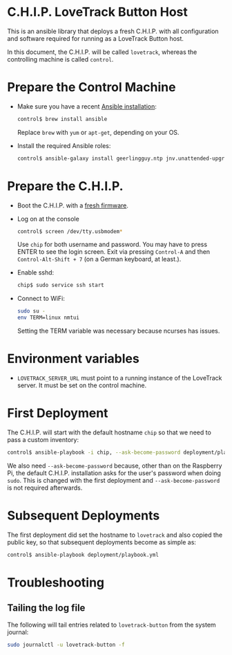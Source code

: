 # C.H.I.P. LoveTrack Button Host

This is an ansible library that deploys a fresh C.H.I.P. with all configuration and software required for running as a LoveTrack Button host.

In this document, the C.H.I.P. will be called `lovetrack`, whereas the controlling machine is called `control`.

# Prepare the Control Machine

* Make sure you have a recent [Ansible installation](http://docs.ansible.com/ansible/intro_installation.html):

  ```bash
  control$ brew install ansible
  ```

  Replace `brew` with `yum` or `apt-get`, depending on your OS.

* Install the required Ansible roles:

  ```bash
  control$ ansible-galaxy install geerlingguy.ntp jnv.unattended-upgrades
  ```

# Prepare the C.H.I.P.

* Boot the C.H.I.P. with a [fresh firmware](https://flash.getchip.com/).

* Log on at the console

  ```bash
  control$ screen /dev/tty.usbmodem*
  ```

  Use `chip` for both username and password. You may have to press ENTER to see the login screen. Exit via pressing `Control-A` and then `Control-Alt-Shift + 7` (on a German keyboard, at least.).

* Enable sshd:

  ```bash
  chip$ sudo service ssh start
  ```

* Connect to WiFi:

  ```bash
  sudo su -
  env TERM=linux nmtui
  ```

  Setting the TERM variable was necessary because ncurses has issues.

# Environment variables

* `LOVETRACK_SERVER_URL` must point to a running instance of the LoveTrack server. It must be set on the control machine.

# First Deployment

The C.H.I.P. will start with the default hostname `chip` so that we need to pass a custom inventory:

```bash
control$ ansible-playbook -i chip, --ask-become-password deployment/playbook.yml
```

We also need `--ask-become-password` because, other than on the Raspberry Pi, the default C.H.I.P. installation asks for the user's password when doing `sudo`. This is changed with the first deployment and `--ask-become-password` is not required afterwards.

# Subsequent Deployments

The first deployment did set the hostname to `lovetrack` and also copied the public key, so that subsequent deployments become as simple as:

```bash
control$ ansible-playbook deployment/playbook.yml
```

# Troubleshooting

## Tailing the log file

The following will tail entries related to `lovetrack-button` from the system journal:

```bash
sudo journalctl -u lovetrack-button -f
```
